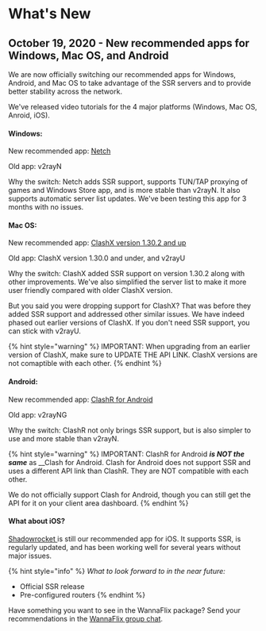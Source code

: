 # What's New

## October 19, 2020 - New recommended apps for Windows, Mac OS, and Android

We are now officially switching our recommended apps for Windows, Android, and Mac OS to take advantage of the SSR servers and to provide better stability across the network.

We've released video tutorials for the 4 major platforms \(Windows, Mac OS, Anroid, iOS\).

#### Windows:

New recommended app: [Netch](windows/v2ray-shadowsocks/netch-1.md)

Old app: v2rayN

Why the switch: Netch adds SSR support, supports TUN/TAP proxying of games and Windows Store app, and is more stable than v2rayN. It also supports automatic server list updates. We've been testing this app for 3 months with no issues.

#### **Mac OS:**

New recommended app: [ClashX version 1.30.2 and up](mac-os/v2ray-shadowsocks/clashx-v1.30.1-and-higher.md)

Old app: ClashX version 1.30.0 and under, and v2rayU

Why the switch: ClashX added SSR support on version 1.30.2 along with other improvements. We've also simplified the server list to make it more user friendly compared with older ClashX version. 

But you said you were dropping support for ClashX? That was before they added SSR support and addressed other similar issues. We have indeed phased out earlier versions of ClashX. If you don't need SSR support, you can stick with v2rayU. 

{% hint style="warning" %}
IMPORTANT: When upgrading from an earlier version of ClashX, make sure to UPDATE THE API LINK. ClashX versions are not comaptible with each other.
{% endhint %}

#### Android:

New recommended app: [ClashR for Android](android/v2ray-shadowsocks/clashr-for-android-recommended.md)

Old app: v2rayNG

Why the switch: ClashR not only brings SSR support, but is also simpler to use and more stable than v2rayN.

{% hint style="warning" %}
IMPORTANT: ClashR for Android _**is NOT the same**_ as __Clash for Android. Clash for Android does not support SSR and uses a different API link than ClashR. They are NOT compatible with each other. 

We do not officially support Clash for Android, though you can still get the API for it on your client area dashboard.
{% endhint %}

#### What about iOS?

[Shadowrocket ](ios/v2ray-shadowsocks/shadowrocket.md)is still our recommended app for iOS. It supports SSR, is regularly updated, and has been working well for several years without major issues.

{% hint style="info" %}
_What to look forward to in the near future:_

* Official SSR release
* Pre-configured routers
{% endhint %}

Have something you want to see in the WannaFlix package? Send your recommendations in the [WannaFlix group chat](https://t.me/wannaflixvpn).

